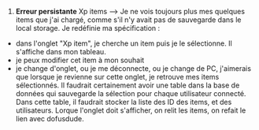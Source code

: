 1) **Erreur persistante** Xp items --> Je ne vois toujours plus mes quelques items que j'ai chargé, comme s'il n'y avait pas de sauvegarde dans le local storage.
Je redéfinie ma spécification : 
- dans l'onglet "Xp item", je cherche un item puis je le sélectionne. Il s'affiche dans mon tableau.
- je peux modifier cet item à mon souhait
- je change d'onglet, ou je me déconnecte, ou je change de PC, j'aimerais que lorsque je revienne sur cette onglet, je retrouve mes items sélectionnés. Il faudrait certainement avoir une table dans la base de données qui sauvegarde la sélection pour chaque utilisateur connecté. 
Dans cette table, il faudrait stocker la liste des ID des items, et des utilisateurs. Lorque l'onglet doit s'afficher, on relit les items, on refait le lien avec dofusdude.